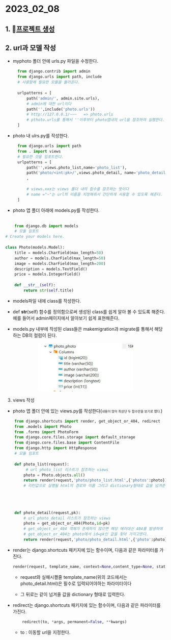 # 2023_02_08
## 1. 🔗[프로젝트 생성](./2023_02_07.md)
   
## 2. url과 모델 작성 
* myphoto 폴더 안에 urls.py 파일을 수정한다.
  
  ```python
    from django.contrib import admin
    from django.urls import path, include
    # 사용함에 필요한 모듈을 불러온다.

    urlpatterns = [
        path('admin/', admin.site.urls),
        # admin에 대한 url이다
        path('',include('photo.urls'))
        # http://127.0.0.1/~~~   => photo.urls
        # pthoto.urls를 통해서 ''이후부터 photo앱내의 url을 참조하여 실행한다.
    ]
  ```
* photo 내 ulrs.py를 작성한다.
  ```python
    from django.urls import path
    from . import views
    # 필요한 것을 임포트한다.
    urlpatterns = [
        path('',views.photo_list,name='photo_list'),
        path('photo/<int:pk>/',views.photo_detail, name='photo_detail'),
        ,
        
        # views.xxx는 views 폴더 내의 함수를 참조하는 뜻이다
        # name ="~"는 url의 이름을 지정해줘서 간단하게 사용할 수 있도록 해준다.
    ]
  ```
* photo 앱 폴더 아래에 models.py를 작성한다.

  
```python

    from django.db import models
    # 모듈 임포트
# Create your models here.

class Photo(models.Model):
    title = models.CharField(max_length=50)
    author = models.CharField(max_length=50)
    image = models.CharField(max_length=200)
    description = models.TextField()
    price = models.IntegerField()

    def __str__(self):
        return str(self.title)
```
  * models파일 내에 class를 작성한다.
  *  def __str__(self) 함수를 정의함으로써 생성된 class를 쉽게 알아 볼 수 있도록 해준다. 예를 들어서 admin페이지에서 알아보기 쉽게 표현해준다.

  * models.py 내부에 작성된 class들은 makemigration과 migrate를 통해서 해당하는 DB의 컬럼이 된다.
<p style="text-align:center"><img src='./image/%EB%A7%88%EB%A6%AC%EC%95%84db%EB%8D%B0%EC%9D%B4%ED%84%B0%EB%B2%A0%EC%9D%B4%EC%8A%A4.JPG
' width='300'></p>

3. views 작성
* photo 앱 폴더 안에 있는 views.py를 작성한다(<span style="font-size: 10px">내용이 많아 최상단 두 함수만을 보기로 했다.</span>)

```python
    from django.shortcuts import render, get_object_or_404, redirect
    from .models import Photo
    from .forms import PhotoForm
    from django.core.files.storage import default_storage
    from django.core.files.base import ContentFile
    from django.http import HttpResponse
    # 모듈 임포트

    def photo_list(request):
         # url photo_list 리스트가 참조하는 views
        photo = Photo.objects.all()
        return render(request,'photo/photo_list.html',{'photos':photo})
        # 리턴값으로 실행될 html의 경로와 이름 그리고 dictionary형태로 값을 넘겨준다.
        

       
       
    def photo_detail(request,pk):
        # url photo_detail 리스트가 참조하는 views
        photo = get_object_or_404(Photo,id=pk)
        # get_object_or_404 객체가 존재하지 않으면 해당 에러대신 404를 발생하여 알려준다.
        # get_object_or_404는 photo에서 id=pk인 값을 찾아 가지고온다.
        return render(request,'photo/photo_detail.html',{'photo':photo})
```
* render는 django.shortcuts 패키지에 있는 함수이며, 다음과 같은 파라미터를 가진다.
   ```python
   render(request, template_name, context=None,content_type=None, status=None, using=None)
   ```
  * request와 실해시켤줄 template_name(위의 코드에서는 photo_detail.html)은 필수로 입력되어야하는 파라미터이다
  
  * 그 뒤로는 같이 넘겨줄 값을 dictionary 형태로 입력한다. 

* redirect는 django.shortcuts 패키지에 있는 함수이며, 다음과 같은 파라미터를 가진다.

    ```python
        redirect(to, *args, permanent=False, **kwargs)
    ```
    * to : 이동할 url을 지정한다.